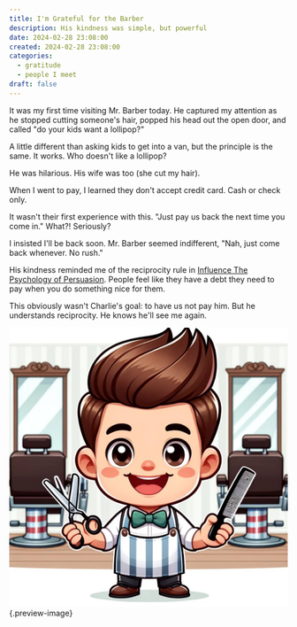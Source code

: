 ```yaml
---
title: I'm Grateful for the Barber
description: His kindness was simple, but powerful
date: 2024-02-28 23:08:00
created: 2024-02-28 23:08:00
categories:
  - gratitude
  - people I meet
draft: false
---
```

It was my first time visiting Mr. Barber today. He captured my attention as he stopped cutting someone's hair, popped his head out the open door, and called "do your kids want a lollipop?"

A little different than asking kids to get into a van, but the principle is the same. It works. Who doesn't like a lollipop?

He was hilarious. His wife was too (she cut my hair).  

When I went to pay, I learned they don't accept credit card. Cash or check only. 

It wasn't their first experience with this. "Just pay us back the next time you come in." What?! Seriously?

I insisted I'll be back soon. Mr. Barber seemed indifferent, "Nah, just come back whenever. No rush."

His kindness reminded me of the reciprocity rule in [Influence The Psychology of Persuasion](../book-review/influence-the-psychology-of-persuasion.md). People feel like they have a debt they need to pay when you do something nice for them. 

This obviously wasn't Charlie's goal: to have us not pay him. But he understands reciprocity. He knows he'll see me again. 

![He wants to cut your hair, and he wants you to know it](../img/dalle-happy-barber.jpeg){.preview-image}
